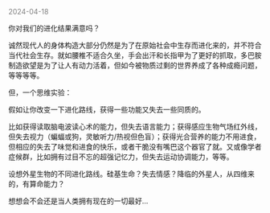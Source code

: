 
<span style="color: gray;">2024-04-18</span>

你对我们的进化结果满意吗？

诚然现代人的身体构造大部分仍然是为了在原始社会中生存而进化来的，并不符合当代社会生存。就如腰椎不适合久坐，手会出汗和长指甲为了更好的抓取，多巴胺制造欲望是为了让人有动力活着，但如今被物质过剩的世界养成了各种成瘾问题，等等等等。

但，一个思维实验：

假如让你改变一下进化路线，获得一些功能又失去一些同质的。

比如获得读取脑电波读心术的能力，但失去语言能力；获得感应生物气场红外线，但失去视力（蝙蝠或狗，灵敏听力/热视但色盲）；获得光合营养的能力不用进食，但相应的失去了味觉和进食的快乐，或者干脆没有嘴巴这个器官了就。又或像学者症候群，比如拥有过目不忘的超强记忆力，但失去运动协调能力，等等。

设想外星生物的不同进化路线。硅基生命？失去情感？降临的外星人，从四维来的，有算命能力？

想想会不会还是当人类拥有现在的一切最好…